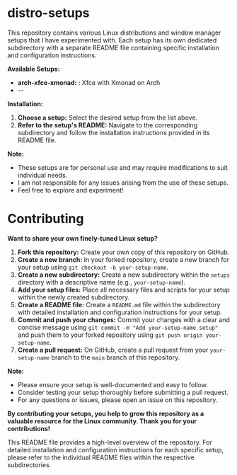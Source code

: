 # distro-setups
This repository contains various Linux distributions and window manager setups that I have experimented with. Each setup has its own dedicated subdirectory with a separate README file containing specific installation and configuration instructions.

**Available Setups:**

* **arch-xfce-xmonad:** : Xfce with Xmonad on Arch 
* --

**Installation:**

1. **Choose a setup:** Select the desired setup from the list above.
2. **Refer to the setup's README:** Navigate to the corresponding subdirectory and follow the installation instructions provided in its README file.

**Note:**

* These setups are for personal use and may require modifications to suit individual needs.
* I am not responsible for any issues arising from the use of these setups.
* Feel free to explore and experiment!

# Contributing

**Want to share your own finely-tuned Linux setup?**

1. **Fork this repository:** Create your own copy of this repository on GitHub.
2. **Create a new branch:** In your forked repository, create a new branch for your setup using `git checkout -b your-setup-name`.
3. **Create a new subdirectory:** Create a new subdirectory within the `setups` directory with a descriptive name (e.g., `your-setup-name`).
4. **Add your setup files:** Place all necessary files and scripts for your setup within the newly created subdirectory.
5. **Create a README file:** Create a `README.md` file within the subdirectory with detailed installation and configuration instructions for your setup.
6. **Commit and push your changes:** Commit your changes with a clear and concise message using `git commit -m "Add your-setup-name setup"` and push them to your forked repository using `git push origin your-setup-name`.
7. **Create a pull request:** On GitHub, create a pull request from your `your-setup-name` branch to the `main` branch of this repository.

**Note:**

* Please ensure your setup is well-documented and easy to follow.
* Consider testing your setup thoroughly before submitting a pull request.
* For any questions or issues, please open an issue on this repository.

**By contributing your setups, you help to grow this repository as a valuable resource for the Linux community. Thank you for your contributions!**

This README file provides a high-level overview of the repository. For detailed installation and configuration instructions for each specific setup, please refer to the individual README files within the respective subdirectories.
